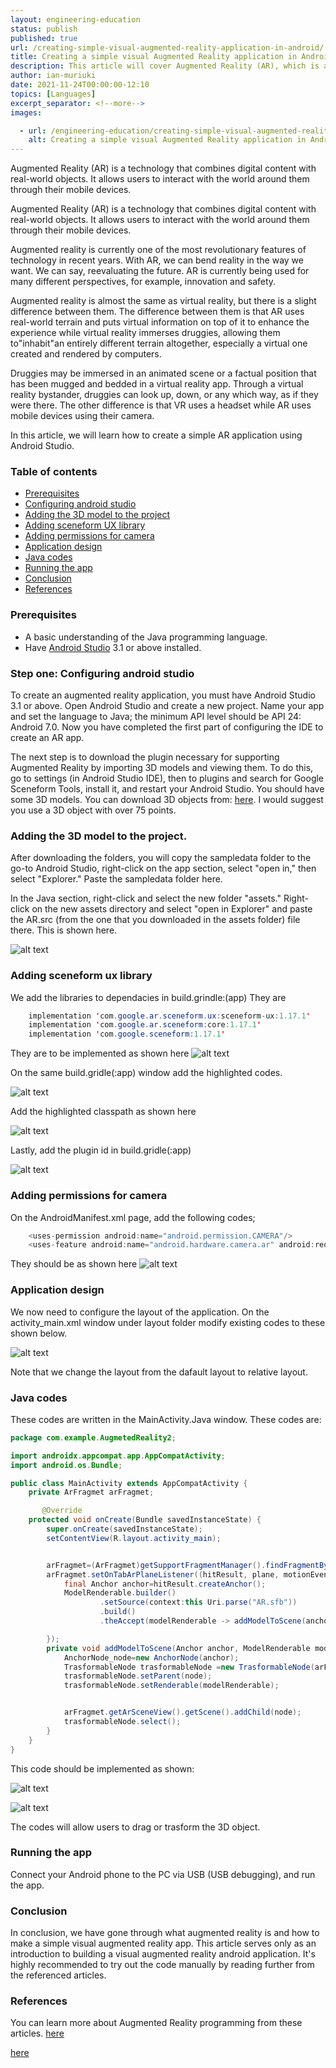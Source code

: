 ```yaml
---
layout: engineering-education
status: publish
published: true
url: /creating-simple-visual-augmented-reality-application-in-android/
title: Creating a simple visual Augmented Reality application in Android
description: This article will cover Augmented Reality (AR), which is a technology that combines digital content with real-world objects.
author: ian-muriuki
date: 2021-11-24T00:00:00-12:10
topics: [Languages]
excerpt_separator: <!--more-->
images:

  - url: /engineering-education/creating-simple-visual-augmented-reality-application-in-androidhero.jpg
    alt: Creating a simple visual Augmented Reality application in Android Hero Image
---
```

Augmented Reality (AR) is a technology that combines digital content with real-world objects. It allows users to interact with the world around them through their mobile devices.
<!--more-->
Augmented Reality (AR) is a technology that combines digital content with real-world objects. It allows users to interact with the world around them through their mobile devices.

Augmented reality is currently one of the most revolutionary features of technology in recent years. With AR, we can bend reality in the way we want. We can say, reevaluating the future. AR is currently being used for many different perspectives, for example, innovation and safety. 

Augmented reality is almost the same as virtual reality, but there is a slight difference between them. The difference between them is that AR uses real-world terrain and puts virtual information on top of it to enhance the experience while virtual reality immerses druggies, allowing them to"inhabit"an entirely different terrain altogether, especially a virtual one created and rendered by computers.

Druggies may be immersed in an animated scene or a factual position that has been mugged and bedded in a virtual reality app. Through a virtual reality bystander, druggies can look up, down, or any which way, as if they were there. The other difference is that VR uses a headset while AR uses mobile devices using their camera.

In this article, we will learn how to create a simple AR application using Android Studio.

### Table of contents
- [Prerequisites](#prerequisites)
- [Configuring android studio](#configuring-android-studio)
- [Adding the 3D model to the project](#adding-the-3D-model-to-the-project)
- [Adding sceneform UX library](#adding-sceneform-ux-library)
- [Adding permissions for camera](#adding-permissions-for-camera)
- [Application design](#application-design)
- [Java codes](#java-codes)
- [Running the app](#Running-the-app)
- [Conclusion](#conclusion)
- [References](#References)

### Prerequisites
- A basic understanding of the Java programming language.
- Have [Android Studio](https://developer.android.com/studio?gclid=CjwKCAiA4veMBhAMEiwAU4XRr-huBPp7DhmSVFRy0tk4f02kyJqfuLify3KrbKV0HbNjQvLKImmJohoC9QMQAvD_BwE&gclsrc=aw.ds) 3.1 or above installed.

### Step one: Configuring android studio
To create an augmented reality application, you must have Android Studio 3.1 or above. Open Android Studio and create a new project. Name your app and set the language to Java; the minimum API level should be API 24: Android 7.0. Now you have completed the first part of configuring the IDE to create an AR app.

The next step is to download the plugin necessary for supporting Augmented Reality by importing 3D models and viewing them. To do this, go to settings (in Android Studio IDE), then to plugins and search for Google Sceneform Tools, install it, and restart your Android Studio.
You should have some 3D models. You can download 3D objects from:
[here](https://drive.google.com/folderview?id=1Ls6fzMiFTx8_uE7A6or_l6YnouJIFSsc). I would suggest you use a 3D object with over 75 points. 

### Adding the 3D model to the project.

After downloading the folders, you will copy the sampledata folder to the go-to Android Studio, right-click on the app section, select "open in," then select "Explorer." Paste the sampledata folder here.

In the Java section, right-click and select the new folder "assets." Right-click on the new assets directory and select "open in Explorer" and paste the AR.src (from the one that you downloaded in the assets folder) file there. This is shown here.

 ![alt text](/engineering-education/creating-simple-visual-augmented-reality-application-in-android/assets.png)

### Adding sceneform ux library

We add the libraries to dependacies in build.grindle:(app)
They are 
```java
    implementation 'com.google.ar.sceneform.ux:sceneform-ux:1.17.1'
    implementation 'com.google.ar.sceneform:core:1.17.1'
    implementation 'com.google.sceneform:1.17.1'
```
They are to be implemented as shown here 
![alt text](/engineering-education/creating-simple-visual-augmented-reality-application-in-android/dependencies.png)

On the same build.gridle(:app) window add the highlighted codes.


![alt text](/engineering-education/creating-simple-visual-augmented-reality-application-in-android/dependenciesid.png)

Add the highlighted classpath as shown here 

![alt text](/engineering-education/creating-simple-visual-augmented-reality-application-in-android/dependence.png)

Lastly, add the plugin id in build.gridle(:app)

 ![alt text](/engineering-education/creating-simple-visual-augmented-reality-application-in-android/dependenciesid.png)



### Adding permissions for camera

On the AndroidManifest.xml page, add the following codes;

```java    
    <uses-permission android:name="android.permission.CAMERA"/>
    <uses-feature android:name="android.hardware.camera.ar" android:required="true"/>
```

They should be as shown here
 ![alt text](/engineering-education/creating-simple-visual-augmented-reality-application-in-android/permission.png)

### Application design

We now need to configure the layout of the application. On the activity_main.xml window under layout folder modify existing codes to these shown below.

![alt text](/engineering-education/creating-simple-visual-augmented-reality-application-in-android/mainactivity.png)

Note that we change the layout from the dafault layout to relative layout.

### Java codes
These codes are written in the MainActivity.Java window. These codes are:
```java
package com.example.AugmetedReality2;

import androidx.appcompat.app.AppCompatActivity;
import android.os.Bundle;

public class MainActivity extends AppCompatActivity {
    private ArFragmet arFragmet;

       @Override
    protected void onCreate(Bundle savedInstanceState) {
        super.onCreate(savedInstanceState);
        setContentView(R.layout.activity_main);


        arFragmet=(ArFragmet)getSupportFragmentManager().findFragmentById(R.id.arFragment);
        arFragmet.setOnTabArPlaneListener((hitResult, plane, motionEvent) ->{
            final Anchor anchor=hitResult.createAnchor();
            ModelRenderable.builder()
                    .setSource(context:this Uri.parse("AR.sfb"))
                    .build()
                    .theAccept(modelRenderable -> addModelToScene(anchor, modelRenderable));

        });
        private void addModelToScene(Anchor anchor, ModelRenderable modelRenderable){
            AnchorNode_node=new AnchorNode(anchor);
            TrasformableNode trasformableNode =new TrasformableNode(arFragmet.getTransformationSystem());
            trasformableNode.setParent(node);
            trasformableNode.setRenderable(modelRenderable);


            arFragmet.getArSceneView().getScene().addChild(node);
            trasformableNode.select();
        }
    }
}
```
This code should be implemented as shown:

 ![alt text](/engineering-education/creating-simple-visual-augmented-reality-application-in-android/mainactivity_app.png)

  ![alt text](/engineering-education/creating-simple-visual-augmented-reality-application-in-android/mainactivityjava.png)

The codes will allow users to drag or trasform the 3D object.

### Running the app

Connect your Android phone to the PC via USB (USB debugging), and run the app.

### Conclusion 

In conclusion, we have gone through what augmented reality is and how to make a simple visual augmented reality app. This article serves only as an introduction to building a visual augmented reality android application. It's highly recommended to try out the code manually by reading further from the referenced articles.

### References
You can learn more about Augmented Reality programming from these articles.
[here](https://developers.google.com/ar)

[here](https://www.codiant.com/services/augmented-reality-app-development)
